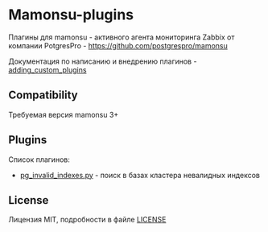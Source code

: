 # Mamonsu-plugins

Плагины для mamonsu - активного агента мониторинга Zabbix от компании PotgresPro - https://github.com/postgrespro/mamonsu

Документация по написанию и внедрению плагинов - [adding_custom_plugins](https://github.com/postgrespro/mamonsu/blob/master/documentation/adding_custom_plugins.md)

## Compatibility

Требуемая версия mamonsu 3+

## Plugins
Список плагинов:
- [pg_invalid_indexes.py](plugins/pg_invalid_indexes.py) - поиск в базах кластера невалидных индексов

## License
Лицензия MIT, подробности в файле [LICENSE](LICENSE)
